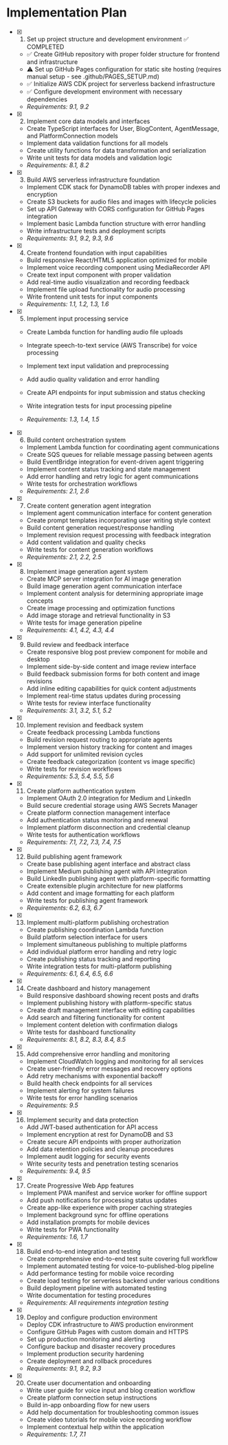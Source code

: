 # Implementation Plan

- [x] 1. Set up project structure and development environment ✅ COMPLETED
  - ✅ Create GitHub repository with proper folder structure for frontend and infrastructure
  - ⚠️ Set up GitHub Pages configuration for static site hosting (requires manual setup - see .github/PAGES_SETUP.md)
  - ✅ Initialize AWS CDK project for serverless backend infrastructure  
  - ✅ Configure development environment with necessary dependencies
  - _Requirements: 9.1, 9.2_

- [x] 2. Implement core data models and interfaces





  - Create TypeScript interfaces for User, BlogContent, AgentMessage, and PlatformConnection models
  - Implement data validation functions for all models
  - Create utility functions for data transformation and serialization
  - Write unit tests for data models and validation logic
  - _Requirements: 8.1, 8.2_

- [x] 3. Build AWS serverless infrastructure foundation







  - Implement CDK stack for DynamoDB tables with proper indexes and encryption
  - Create S3 buckets for audio files and images with lifecycle policies
  - Set up API Gateway with CORS configuration for GitHub Pages integration
  - Implement basic Lambda function structure with error handling
  - Write infrastructure tests and deployment scripts
  - _Requirements: 9.1, 9.2, 9.3, 9.6_

- [x] 4. Create frontend foundation with input capabilities



  - Build responsive React/HTML5 application optimized for mobile
  - Implement voice recording component using MediaRecorder API
  - Create text input component with proper validation
  - Add real-time audio visualization and recording feedback
  - Implement file upload functionality for audio processing
  - Write frontend unit tests for input components
  - _Requirements: 1.1, 1.2, 1.3, 1.6_

- [x] 5. Implement input processing service













  - Create Lambda function for handling audio file uploads
  - Integrate speech-to-text service (AWS Transcribe) for voice processing
  - Implement text input validation and preprocessing
  - Add audio quality validation and error handling
  - Create API endpoints for input submission and status checking

  - Write integration tests for input processing pipeline
  - _Requirements: 1.3, 1.4, 1.5_



- [x] 6. Build content orchestration system







  - Implement Lambda function for coordinating agent communications
  - Create SQS queues for reliable message passing between agents
  - Build EventBridge integration for event-driven agent triggering
  - Implement content status tracking and state management
  - Add error handling and retry logic for agent communications
  - Write tests for orchestration workflows
  - _Requirements: 2.1, 2.6_

- [x] 7. Create content generation agent integration









  - Implement agent communication interface for content generation
  - Create prompt templates incorporating user writing style context
  - Build content generation request/response handling
  - Implement revision request processing with feedback integration
  - Add content validation and quality checks
  - Write tests for content generation workflows
  - _Requirements: 2.1, 2.2, 2.5_

- [x] 8. Implement image generation agent system









  - Create MCP server integration for AI image generation
  - Build image generation agent communication interface
  - Implement content analysis for determining appropriate image concepts
  - Create image processing and optimization functions
  - Add image storage and retrieval functionality in S3
  - Write tests for image generation pipeline
  - _Requirements: 4.1, 4.2, 4.3, 4.4_




- [x] 9. Build review and feedback interface




  - Create responsive blog post preview component for mobile and desktop
  - Implement side-by-side content and image review interface
  - Build feedback submission forms for both content and image revisions
  - Add inline editing capabilities for quick content adjustments
  - Implement real-time status updates during processing
  - Write tests for review interface functionality
  - _Requirements: 3.1, 3.2, 5.1, 5.2_

- [x] 10. Implement revision and feedback system



  - Create feedback processing Lambda functions
  - Build revision request routing to appropriate agents
  - Implement version history tracking for content and images
  - Add support for unlimited revision cycles
  - Create feedback categorization (content vs image specific)
  - Write tests for revision workflows
  - _Requirements: 5.3, 5.4, 5.5, 5.6_

- [x] 11. Create platform authentication system




  - Implement OAuth 2.0 integration for Medium and LinkedIn
  - Build secure credential storage using AWS Secrets Manager
  - Create platform connection management interface
  - Add authentication status monitoring and renewal
  - Implement platform disconnection and credential cleanup
  - Write tests for authentication workflows
  - _Requirements: 7.1, 7.2, 7.3, 7.4, 7.5_

- [x] 12. Build publishing agent framework





  - Create base publishing agent interface and abstract class
  - Implement Medium publishing agent with API integration
  - Build LinkedIn publishing agent with platform-specific formatting
  - Create extensible plugin architecture for new platforms
  - Add content and image formatting for each platform
  - Write tests for publishing agent framework
  - _Requirements: 6.2, 6.3, 6.7_

- [x] 13. Implement multi-platform publishing orchestration





  - Create publishing coordination Lambda function
  - Build platform selection interface for users
  - Implement simultaneous publishing to multiple platforms
  - Add individual platform error handling and retry logic
  - Create publishing status tracking and reporting
  - Write integration tests for multi-platform publishing
  - _Requirements: 6.1, 6.4, 6.5, 6.6_

- [x] 14. Create dashboard and history management





  - Build responsive dashboard showing recent posts and drafts
  - Implement publishing history with platform-specific status
  - Create draft management interface with editing capabilities
  - Add search and filtering functionality for content
  - Implement content deletion with confirmation dialogs
  - Write tests for dashboard functionality
  - _Requirements: 8.1, 8.2, 8.3, 8.4, 8.5_

- [x] 15. Add comprehensive error handling and monitoring








  - Implement CloudWatch logging and monitoring for all services
  - Create user-friendly error messages and recovery options
  - Add retry mechanisms with exponential backoff
  - Build health check endpoints for all services
  - Implement alerting for system failures
  - Write tests for error handling scenarios
  - _Requirements: 9.5_

- [x] 16. Implement security and data protection





  - Add JWT-based authentication for API access
  - Implement encryption at rest for DynamoDB and S3
  - Create secure API endpoints with proper authorization
  - Add data retention policies and cleanup procedures
  - Implement audit logging for security events
  - Write security tests and penetration testing scenarios
  - _Requirements: 9.4, 9.5_

- [x] 17. Create Progressive Web App features




  - Implement PWA manifest and service worker for offline support
  - Add push notifications for processing status updates
  - Create app-like experience with proper caching strategies
  - Implement background sync for offline operations
  - Add installation prompts for mobile devices
  - Write tests for PWA functionality
  - _Requirements: 1.6, 1.7_

- [x] 18. Build end-to-end integration and testing





  - Create comprehensive end-to-end test suite covering full workflow
  - Implement automated testing for voice-to-published-blog pipeline
  - Add performance testing for mobile voice recording
  - Create load testing for serverless backend under various conditions
  - Build deployment pipeline with automated testing
  - Write documentation for testing procedures
  - _Requirements: All requirements integration testing_

- [x] 19. Deploy and configure production environment





  - Deploy CDK infrastructure to AWS production environment
  - Configure GitHub Pages with custom domain and HTTPS
  - Set up production monitoring and alerting
  - Configure backup and disaster recovery procedures
  - Implement production security hardening
  - Create deployment and rollback procedures
  - _Requirements: 9.1, 9.2, 9.3_

- [x] 20. Create user documentation and onboarding






  - Write user guide for voice input and blog creation workflow
  - Create platform connection setup instructions
  - Build in-app onboarding flow for new users
  - Add help documentation for troubleshooting common issues
  - Create video tutorials for mobile voice recording workflow
  - Implement contextual help within the application
  - _Requirements: 1.7, 7.1_